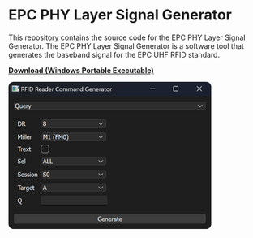 # EPC PHY Layer Signal Generator

This repository contains the source code for the EPC PHY Layer Signal Generator. The EPC PHY Layer Signal Generator is a software tool that generates the baseband signal for the EPC UHF RFID standard.

**[Download (Windows Portable Executable)](https://github.com/clysto/epcphy/releases/latest/download/epcphy.exe)**

<img src="misc/screenshot_windows.png" width="400">
